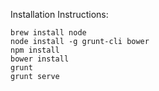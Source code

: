 Installation Instructions:

```
brew install node
node install -g grunt-cli bower
npm install
bower install
grunt
grunt serve
```
